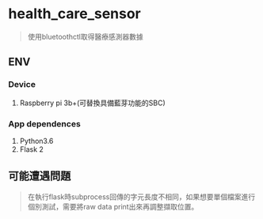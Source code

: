 # health_care_sensor
 
> 使用bluetoothctl取得醫療感測器數據

## ENV
### Device
1. Raspberry pi 3b+(可替換具備藍芽功能的SBC)

### App dependences
1. Python3.6
2. Flask 2

## 可能遭遇問題
> 在執行flask時subprocess回傳的字元長度不相同，如果想要單個檔案進行個別測試，需要將raw data print出來再調整擷取位置。
